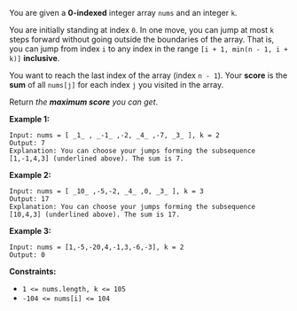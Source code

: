 You are given a **0-indexed** integer array `nums` and an integer `k`.

You are initially standing at index `0`. In one move, you can jump at most `k`
steps forward without going outside the boundaries of the array. That is, you
can jump from index `i` to any index in the range `[i + 1, min(n - 1, i + k)]`
**inclusive**.

You want to reach the last index of the array (index `n - 1`). Your **score**
is the **sum** of all `nums[j]` for each index `j` you visited in the array.

Return _the **maximum score** you can get_.



**Example 1:**

    
    
    Input: nums = [ _1_ , _-1_ ,-2, _4_ ,-7, _3_ ], k = 2
    Output: 7
    Explanation: You can choose your jumps forming the subsequence [1,-1,4,3] (underlined above). The sum is 7.
    

**Example 2:**

    
    
    Input: nums = [ _10_ ,-5,-2, _4_ ,0, _3_ ], k = 3
    Output: 17
    Explanation: You can choose your jumps forming the subsequence [10,4,3] (underlined above). The sum is 17.
    

**Example 3:**

    
    
    Input: nums = [1,-5,-20,4,-1,3,-6,-3], k = 2
    Output: 0
    



**Constraints:**

  *  `1 <= nums.length, k <= 105`
  * `-104 <= nums[i] <= 104`

